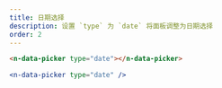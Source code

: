 ```yaml
---
title: 日期选择
description: 设置 `type` 为 `date` 将面板调整为日期选择
order: 2
---
```


```html
<n-data-picker type="date"></n-data-picker>
```

```jsx
<n-data-picker type="date" />
```

